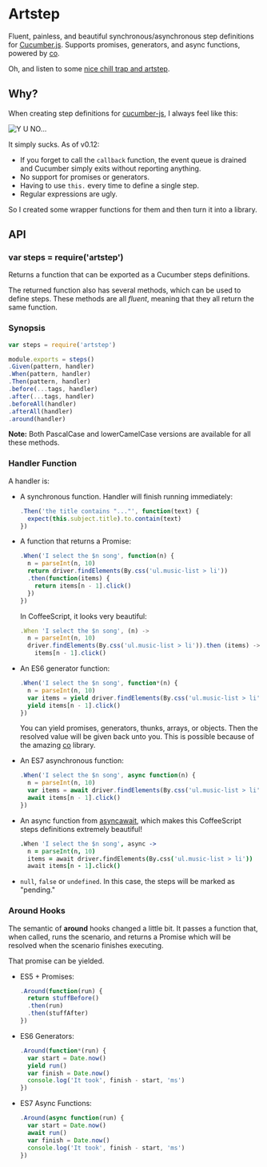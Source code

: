 
Artstep
=======

Fluent, painless, and beautiful synchronous/asynchronous step definitions for [Cucumber.js](https://github.com/cucumber/cucumber-js).
Supports promises, generators, and async functions, powered by [co](https://www.npmjs.com/package/co).

Oh, and listen to some [nice chill trap and artstep](https://www.youtube.com/watch?v=eKJJqu6P4IQ).


Why?
----

When creating step definitions for [cucumber-js](https://github.com/cucumber/cucumber-js), I always feel like this:

![Y U NO...](http://i0.kym-cdn.com/photos/images/newsfeed/000/089/665/tumblr_l96b01l36p1qdhmifo1_500.jpg)

It simply sucks. As of v0.12:

- If you forget to call the `callback` function, the event queue is drained and Cucumber simply exits without reporting anything.
- No support for promises or generators.
- Having to use `this.` every time to define a single step.
- Regular expressions are ugly.

So I created some wrapper functions for them and then turn it into a library.


API
---

### var steps = require('artstep')

Returns a function that can be exported as a Cucumber steps definitions.

The returned function also has several methods,
which can be used to define steps.
These methods are all _fluent_,
meaning that they all return the same function.


### Synopsis

```js
var steps = require('artstep')

module.exports = steps()
.Given(pattern, handler)
.When(pattern, handler)
.Then(pattern, handler)
.before(...tags, handler)
.after(...tags, handler)
.beforeAll(handler)
.afterAll(handler)
.around(handler)
```

__Note:__ Both PascalCase and lowerCamelCase versions are available for all these methods.


### Handler Function

A handler is:

- A synchronous function. Handler will finish running immediately:

    ```js
    .Then('the title contains "..."', function(text) {
      expect(this.subject.title).to.contain(text)
    })
    ```

- A function that returns a Promise:

    ```js
    .When('I select the $n song', function(n) {
      n = parseInt(n, 10)
      return driver.findElements(By.css('ul.music-list > li'))
      .then(function(items) {
        return items[n - 1].click()
      })
    })
    ```

    In CoffeeScript, it looks very beautiful:

    ```js
    .When 'I select the $n song', (n) ->
      n = parseInt(n, 10)
      driver.findElements(By.css('ul.music-list > li')).then (items) ->
        items[n - 1].click()
    ```

- An ES6 generator function:

    ```js
    .When('I select the $n song', function*(n) {
      n = parseInt(n, 10)
      var items = yield driver.findElements(By.css('ul.music-list > li'))
      yield items[n - 1].click()
    })
    ```

    You can yield promises, generators, thunks, arrays, or objects.
    Then the resolved value will be given back unto you.
    This is possible because of the amazing [co](https://www.npmjs.com/package/co) library.


- An ES7 asynchronous function:

    ```js
    .When('I select the $n song', async function(n) {
      n = parseInt(n, 10)
      var items = await driver.findElements(By.css('ul.music-list > li'))
      await items[n - 1].click()
    })
    ```

- An async function from [asyncawait](https://github.com/yortus/asyncawait),
  which makes this CoffeeScript steps definitions extremely beautiful!

    ```coffee
    .When 'I select the $n song', async ->
      n = parseInt(n, 10)
      items = await driver.findElements(By.css('ul.music-list > li'))
      await items[n - 1].click()
    ```

- `null`, `false` or `undefined`. In this case, the steps will be marked as "pending."


### Around Hooks

The semantic of __around__ hooks changed a little bit.
It passes a function that, when called, runs the scenario,
and returns a Promise which will be resolved when the scenario
finishes executing.

That promise can be yielded.

- ES5 + Promises:

    ```js
    .Around(function(run) {
      return stuffBefore()
      .then(run)
      .then(stuffAfter)
    })
    ```
- ES6 Generators:

    ```js
    .Around(function*(run) {
      var start = Date.now()
      yield run()
      var finish = Date.now()
      console.log('It took', finish - start, 'ms')
    })
    ```

- ES7 Async Functions:

    ```js
    .Around(async function(run) {
      var start = Date.now()
      await run()
      var finish = Date.now()
      console.log('It took', finish - start, 'ms')
    })
    ```
